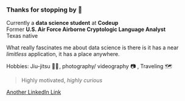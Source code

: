### Thanks for stopping by 👋
Currently a **data science student** at **Codeup**  
Former **U.S. Air Force Airborne Cryptologic Language Analyst**  
Texas native  

What really fascinates me about data science is there is it has a near *limitless* application, it has a place anywhere.  

Hobbies: Jiu-jitsu 🥷🏼 , photography/ videography 📷 , Traveling 🗺️ 

> Highly motivated, *highly curious*  

[Another LinkedIn Link](https://www.linkedin.com/in/jeremiah-toribio/)

<!--
**jeremiah-toribio/jeremiah-toribio** is a ✨ _special_ ✨ repository because its `README.md` (this file) appears on your GitHub profile.

Here are some ideas to get you started:

- 🔭 I’m currently working on ...
- 🌱 I’m currently learning ...
- 👯 I’m looking to collaborate on ...
- 🤔 I’m looking for help with ...
- 💬 Ask me about ...
- 📫 How to reach me: ...
- 😄 Pronouns: ...
- ⚡ Fun fact: ...
-->

